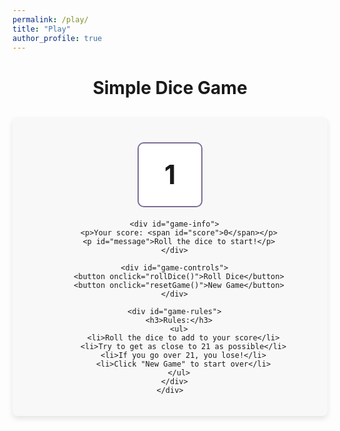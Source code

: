 ```yaml
---
permalink: /play/
title: "Play"
author_profile: true
---
```


<div class="play-container">
  <h1>Simple Dice Game</h1>
  
  <div class="game-wrapper">
    <div id="dice-game">
      <div id="dice-container">
        <div id="dice">
          <span id="dice-value">1</span>
        </div>
      </div>
      
      <div id="game-info">
        <p>Your score: <span id="score">0</span></p>
        <p id="message">Roll the dice to start!</p>
      </div>
      
      <div id="game-controls">
        <button onclick="rollDice()">Roll Dice</button>
        <button onclick="resetGame()">New Game</button>
      </div>
      
      <div id="game-rules">
        <h3>Rules:</h3>
        <ul>
          <li>Roll the dice to add to your score</li>
          <li>Try to get as close to 21 as possible</li>
          <li>If you go over 21, you lose!</li>
          <li>Click "New Game" to start over</li>
        </ul>
      </div>
    </div>
  </div>
</div>

<style>
  .play-container {
    max-width: 800px;
    margin: 0 auto;
    text-align: center;
  }
  
  .game-wrapper {
    margin: 30px auto;
    border-radius: 8px;
    background-color: #f8f8f8;
    padding: 20px;
    box-shadow: 0 4px 8px rgba(0,0,0,0.1);
  }
  
  #dice-container {
    margin: 20px auto;
  }
  
  #dice {
    width: 100px;
    height: 100px;
    background-color: white;
    border: 2px solid #7D6E96;
    border-radius: 10px;
    display: flex;
    justify-content: center;
    align-items: center;
    font-size: 3em;
    font-weight: bold;
    margin: 0 auto;
  }
  
  #game-info {
    margin: 20px 0;
    font-size: 1.2em;
  }
  
  #message {
    font-weight: bold;
    font-size: 1.2em;
    color: #7D6E96;
    min-height: 30px;
  }
  
  #game-controls {
    margin: 20px 0;
  }
  
  #game-controls button {
    margin: 10px;
    padding: 10px 20px;
    background-color: #7D6E96;
    color: white;
    border: none;
    border-radius: 5px;
    cursor: pointer;
    font-size: 16px;
    font-weight: bold;
  }
  
  #game-controls button:hover {
    background-color: #4A3A69;
  }
  
  #game-rules {
    margin: 30px 0;
    text-align: left;
    padding: 15px;
    border-radius: 8px;
    background-color: #f0f0f0;
  }
</style>

<script>
  // Game variables
  var score = 0;
  var gameOver = false;
  
  // Roll the dice function
  function rollDice() {
    if (gameOver) {
      return;
    }
    
    // Generate random number between 1 and 6
    var roll = Math.floor(Math.random() * 6) + 1;
    
    // Update dice display
    document.getElementById('dice-value').textContent = roll;
    
    // Add to score
    score += roll;
    document.getElementById('score').textContent = score;
    
    // Check win/lose conditions
    if (score === 21) {
      document.getElementById('message').textContent = "You win! Perfect 21!";
      document.getElementById('message').style.color = "green";
      gameOver = true;
    } else if (score > 21) {
      document.getElementById('message').textContent = "You went over 21! Game over.";
      document.getElementById('message').style.color = "red";
      gameOver = true;
    } else {
      document.getElementById('message').textContent = "You rolled a " + roll + ". Roll again or start a new game.";
    }
  }
  
  // Reset game function
  function resetGame() {
    score = 0;
    gameOver = false;
    document.getElementById('dice-value').textContent = "1";
    document.getElementById('score').textContent = "0";
    document.getElementById('message').textContent = "Roll the dice to start!";
    document.getElementById('message').style.color = "#7D6E96";
  }
</script>